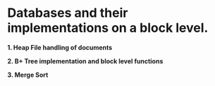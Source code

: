 # Databases and their implementations on a block level.

**1. Heap File handling of documents**

**2. B+ Tree implementation and block level functions**

**3. Merge Sort**
